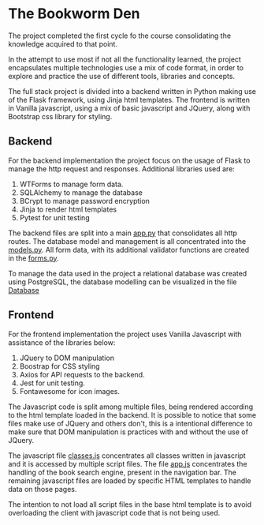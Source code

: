 # The  Bookworm Den

The project completed the first cycle fo the course consolidating the knowledge acquired to that point.

In the attempt to use most if not all the functionality learned, the project encapsulates multiple technologies use a mix of code format, in order to explore and practice the use of different tools, libraries and concepts.

The full stack project is divided into a backend written in Python making use of the Flask framework, using Jinja html templates. The frontend is written in Vanilla javascript, using a mix of basic javascript and JQuery, along with Bootstrap css library for styling.

## Backend

For the backend implementation the project focus on the usage of Flask to manage the http request and responses. Additional libraries used are:

1. WTForms to manage form data.
1. SQLAlchemy to manage the database
1. BCrypt to manage password encryption
1. Jinja to render html templates
1. Pytest for unit testing

The backend files are split into a main [app.py](../src/app.py) that consolidates all http routes.
The database model and management is all concentrated into the [models.py](../src/models.py).
All form data, with its additional validator functions are created in the [forms.py](../src/forms.py).

To manage the data used in the project a relational database was created using PostgreSQL, the database modelling can be visualized in the file [Database](./Database.md)

## Frontend

For the frontend implementation the project uses Vanilla Javascript with assistance of the libraries below:

1. JQuery to DOM manipulation
1. Boostrap for CSS styling
1. Axios for API requests to the backend.
1. Jest for unit testing.
1. Fontawesome for icon images.

The Javascript code is split among multiple files, being rendered according to the html template loaded in the backend. It is possible to notice that some files make use of JQuery and others don't, this is a intentional difference to make sure that DOM manipulation is practices with and without the use of JQuery.

The javascript file [classes.js](../src/static/classes.js) concentrates all classes written in javascript and it is accessed by multiple script files.
The file [app.js](../src/static/app.js) concentrates the handling of the book search engine, present in the navigation bar.
The remaining javascript files are loaded by specific HTML templates to handle data on those pages.

The intention to not load all script files in the base html template is to avoid overloading the client with javascript code that is not being used.